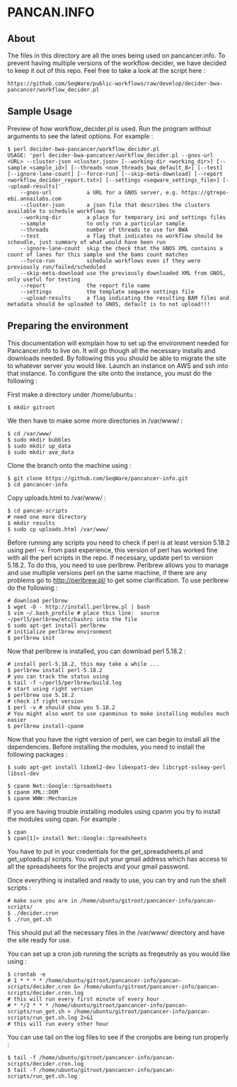 # PANCAN.INFO

## About
The files in this directory are all the ones being used on pancancer.info. To prevent having multiple versions of the workflow decider, we have decided to keep it out of this repo. Feel free to take a look at the script here :
    
    https://github.com/SeqWare/public-workflows/raw/develop/decider-bwa-pancancer/workflow_decider.pl


## Sample Usage
Preview of how workflow_decider.pl is used.
Run the program without arguments to see the latest options. For example :

    $ perl decider-bwa-pancancer/workflow_decider.pl
    USAGE: 'perl decider-bwa-pancancer/workflow_decider.pl --gnos-url <URL> --cluster-json <cluster.json> [--working-dir <working_dir>] [--sample <sample_id>] [--threads <num_threads_bwa_default_8>] [--test] [--ignore-lane-count] [--force-run] [--skip-meta-download] [--report <workflow_decider_report.txt>] [--settings <seqware_settings_file>] [--upload-results]'
    	--gnos-url           a URL for a GNOS server, e.g. https://gtrepo-ebi.annailabs.com
    	--cluster-json       a json file that describes the clusters available to schedule workflows to
    	--working-dir        a place for temporary ini and settings files
    	--sample             to only run a particular sample
    	--threads            number of threads to use for BWA
    	--test               a flag that indicates no workflow should be scheudle, just summary of what would have been run
    	--ignore-lane-count  skip the check that the GNOS XML contains a count of lanes for this sample and the bams count matches
    	--force-run          schedule workflows even if they were previously run/failed/scheduled
    	--skip-meta-download use the previously downloaded XML from GNOS, only useful for testing
    	--report             the report file name
    	--settings           the template seqware settings file
    	--upload-results     a flag indicating the resulting BAM files and metadata should be uploaded to GNOS, default is to not upload!!!

## Preparing the environment
This documentation will exmplain how to set up the environment needed for Pancancer.info to live on. It will go though all the necessary installs and downloads needed. By following this you should be able to migrate the site to whatever server you would like. Launch an instance on AWS and ssh into that instance. To configure the site onto the instance, you must do the following :

First make a directory under /home/ubuntu :
 
    $ mkdir gitroot

We then have to make some more directories in /var/www/ :

    $ cd /var/www/
    $ sudo mkdir bubbles
    $ sudo mkdir up_data
    $ sudo mkdir ave_data

Clone the branch onto the machine using :

    $ git clone https://github.com/SeqWare/pancancer-info.git
    $ cd pancancer-info

Copy uploads.html to /var/www/ :

    $ cd pancan-scripts
    # need one more directory
    $ mkdir results
    $ sudo cp uploads.html /var/www/

Before running any scripts you need to check if perl is at least version 5.18.2 using perl -v. From past experience, this version of perl has worked fine with all the perl scripts in the repo. If necessary, update perl to version 5.18.2. To do this, you need to use perlbrew. Perlbrew allows you to manage and use multiple versions perl on the same machine, if there are any problems go to http://perlbrew.pl/ to get some clarification. To use perlbrew do the following :

    # download perlbrew
    $ wget -O - http://install.perlbrew.pl | bash
    $ vim ~/.bash_profile # place this line:  source ~/perl5/perlbrew/etc/bashrc into the file
    $ sudo apt-get install perlbrew
    # initialize perlbrew environment
    $ perlbrew init

Now that perlbrew is installed, you can download perl 5.18.2 :

    # install perl-5.18.2, this may take a while ...
    $ perlbrew install perl-5.18.2
    # you can track the status using
    $ tail -f ~/perl5/perlbrew/build.log
    # start using right version 
    $ perlbrew use 5.18.2
    # check if right version 
    $ perl -v # should show you 5.18.2
    # You might also want to use cpanminus to make installing modules much easier
    $ perlbrew install-cpanm

Now that you have the right version of perl, we can begin to install all the dependencies. Before installing the modules, you need to install the following packages :

    $ sudo apt-get install libxml2-dev libexpat1-dev libcrypt-ssleay-perl libssl-dev
    
    $ cpanm Net::Google::Spreadsheets
    $ cpanm XML::DOM
    $ cpanm WWW::Mechanize

If you are having trouble installing modules using cpanm you try to install the modules using cpan. For example :
    
    $ cpan
    $ cpan[1]> install Net::Google::Spreadsheets

You have to put in your credentials for the get_spreadsheets.pl and get_uploads.pl scripts. You will put your gmail address which has access to all the spreadsheets for the projects and your gmail password.

Once everything is installed and ready to use, you can try and run the shell scripts :

    # make sure you are in /home/ubuntu/gitroot/pancancer-info/pancan-scripts/
    $ ./decider.cron
    $ ./run_get.sh

This should put all the necessary files in the /var/www/ directory and have the site ready for use.

You can set up a cron job running the scripts as freqeutnly as you would like using :

    $ crontab -e
    # 1 * * * * /home/ubuntu/gitroot/pancancer-info/pancan-scripts/decider.cron &> /home/ubuntu/gitroot/pancancer-info/pancan-scripts/decider.cron.log
    # this will run every first minute of every hour
    # * */2 * * * /home/ubuntu/gitroot/pancancer-info/pancan-scripts/run_get.sh > /home/ubuntu/gitroot/pancancer-info/pancan-scripts/run_get.sh.log 2>&1
    # this will run every other hour
    
You can use tail on the log files to see if the cronjobs are being run properly :

    $ tail -f /home/ubuntu/gitroot/pancancer-info/pancan-scripts/decider.cron.log
    $ tail -f /home/ubuntu/gitroot/pancancer-info/pancan-scripts/run_get.sh.log
